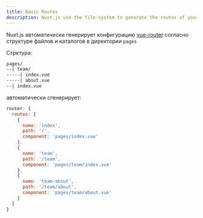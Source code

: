 ```yaml
---
title: Basic Routes
description: Nuxt.js use the file-system to generate the routes of your web applications, it's as simple as PHP to create routes.
---
```

Nuxt.js автоматически генерирует конфигурацию [vue-router](https://github.com/vuejs/vue-router) согласно структуре файлов и каталогов в директории `pages`

Стрктура:

```bash
pages/
--| team/
-----| index.vue
-----| about.vue
--| index.vue
```

автоматически сгенерирует:

```js
router: {
  routes: [
    {
      name: 'index',
      path: '/',
      component: 'pages/index.vue'
    },
    {
      name: 'team',
      path: '/team',
      component: 'pages/team/index.vue'
    },
    {
      name: 'team-about',
      path: '/team/about',
      component: 'pages/team/about.vue'
    }
  ]
}
```
